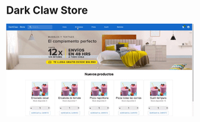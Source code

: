 # Dark Claw Store

![image](https://github.com/daniarayaa94/coder-carro-de-compras/blob/master/darkclawstore.gif)

